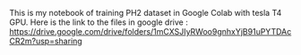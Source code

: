This is my notebook of training PH2 dataset in Google Colab with tesla T4 GPU.
Here is the link to the files in google drive : https://drive.google.com/drive/folders/1mCXSJIyRWoo9gnhxYjB91uPYTDAcCR2m?usp=sharing
